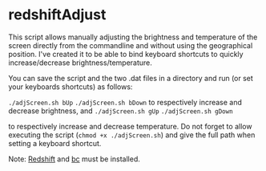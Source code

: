 # redshiftAdjust

This script allows manually adjusting the brightness and temperature of the screen directly from the commandline and without using the geographical position.
I've created it to be able to bind keyboard shortcuts to quickly increase/decrease brightness/temperature.

You can save the script and the two .dat files in a directory and run (or set your keyboards shortcuts) as follows:

`./adjScreen.sh bUp`
`./adjScreen.sh bDown`
to respectively increase and decrease brightness,
and
`./adjScreen.sh gUp`
`./adjScreen.sh gDown`

to respectively increase and decrease temperature.
Do not forget to allow executing the script (`chmod +x ./adjScreen.sh`) and give the full path when setting a keyboard shortcut.

Note: [Redshift](https://github.com/jonls/redshift) and [bc](https://www.gnu.org/software/bc/) must be installed.


